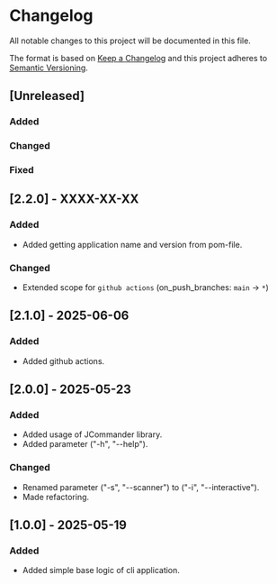# Changelog

All notable changes to this project will be documented in this file.
 
The format is based on [Keep a Changelog](http://keepachangelog.com/)
and this project adheres to [Semantic Versioning](http://semver.org/).
 
## [Unreleased]

### Added

### Changed

### Fixed

## [2.2.0] - XXXX-XX-XX

### Added

- Added getting application name and version from pom-file.

### Changed

- Extended scope for `github actions` (on_push_branches: `main` -> `*`)

## [2.1.0] - 2025-06-06

### Added

- Added github actions.

## [2.0.0] - 2025-05-23

### Added

- Added usage of JCommander library.
- Added parameter ("-h", "--help").

### Changed

- Renamed parameter ("-s", "--scanner") to ("-i", "--interactive").
- Made refactoring.

## [1.0.0] - 2025-05-19

### Added

- Added simple base logic of cli application.
